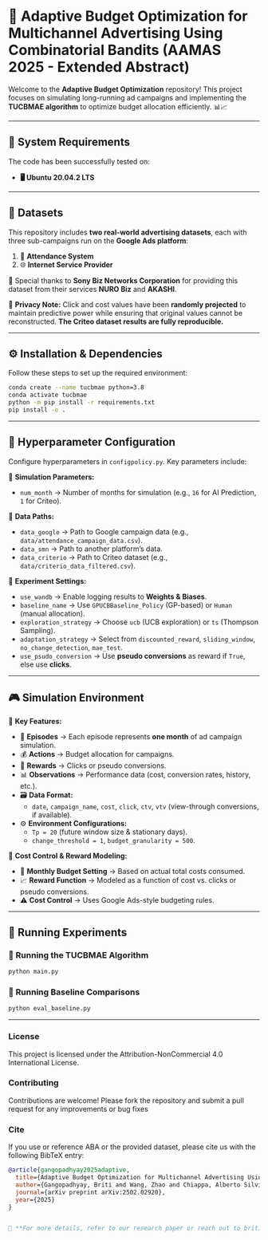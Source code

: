 # 🚀 Adaptive Budget Optimization for Multichannel Advertising Using Combinatorial Bandits (AAMAS 2025 - Extended Abstract)

Welcome to the **Adaptive Budget Optimization** repository! This project focuses on simulating long-running ad campaigns and implementing the **TUCBMAE algorithm** to optimize budget allocation efficiently. 📊📈

---
## 📌 System Requirements

The code has been successfully tested on:

- **🖥 Ubuntu 20.04.2 LTS**

---
## 📂 Datasets

This repository includes **two real-world advertising datasets**, each with three sub-campaigns run on the **Google Ads platform**:

1. 📡 **Attendance System**
2. 🌐 **Internet Service Provider**

🔹 Special thanks to **Sony Biz Networks Corporation** for providing this dataset from their services **NURO Biz** and **AKASHI**.

🔐 **Privacy Note:** Click and cost values have been **randomly projected** to maintain predictive power while ensuring that original values cannot be reconstructed. **The Criteo dataset results are fully reproducible.**

---
## ⚙️ Installation & Dependencies

Follow these steps to set up the required environment:

```sh
conda create --name tucbmae python=3.8
conda activate tucbmae
python -m pip install -r requirements.txt
pip install -e .
```

---
## 🔧 Hyperparameter Configuration

Configure hyperparameters in `configpolicy.py`. Key parameters include:

🔹 **Simulation Parameters:**
- `num_month` → Number of months for simulation (e.g., `16` for AI Prediction, `1` for Criteo).

🔹 **Data Paths:**
- `data_google` → Path to Google campaign data (e.g., `data/attendance_campaign_data.csv`).
- `data_smn` → Path to another platform’s data.
- `data_criterio` → Path to Criteo dataset (e.g., `data/criterio_data_filtered.csv`).

🔹 **Experiment Settings:**
- `use_wandb` → Enable logging results to **Weights & Biases**.
- `baseline_name` → Use `GPUCBBaseline_Policy` (GP-based) or `Human` (manual allocation).
- `exploration_strategy` → Choose `ucb` (UCB exploration) or `ts` (Thompson Sampling).
- `adaptation_strategy` → Select from `discounted_reward`, `sliding_window`, `no_change_detection`, `mae_test`.
- `use_psudo_conversion` → Use **pseudo conversions** as reward if `True`, else use **clicks**.

---
## 🎮 Simulation Environment

🔹 **Key Features:**
- 📅 **Episodes** → Each episode represents **one month** of ad campaign simulation.
- 💰 **Actions** → Budget allocation for campaigns.
- 🎯 **Rewards** → Clicks or pseudo conversions.
- 📊 **Observations** → Performance data (cost, conversion rates, history, etc.).
- 🗃 **Data Format:**
  - `date`, `campaign_name`, `cost`, `click`, `ctv`, `vtv` (view-through conversions, if available).
- ⚙ **Environment Configurations:**
  - `Tp = 20` (future window size & stationary days).
  - `change_threshold = 1`, `budget_granularity = 500`.

🔹 **Cost Control & Reward Modeling:**
- 🏦 **Monthly Budget Setting** → Based on actual total costs consumed.
- 📈 **Reward Function** → Modeled as a function of cost vs. clicks or pseudo conversions.
- ⚠ **Cost Control** → Uses Google Ads-style budgeting rules.

---
## 🔄 Running Experiments

### 🚀 Running the TUCBMAE Algorithm

```sh
python main.py
```

### 🏁 Running Baseline Comparisons

```sh
python eval_baseline.py
```

---

### License

This project is licensed under the Attribution-NonCommercial 4.0 International License.

### Contributing

Contributions are welcome! Please fork the repository and submit a pull request for any improvements or bug fixes

### Cite

If you use or reference ABA or the provided dataset, please cite us with the following BibTeX entry:

```bibtex
@article{gangopadhyay2025adaptive,
  title={Adaptive Budget Optimization for Multichannel Advertising Using Combinatorial Bandits},
  author={Gangopadhyay, Briti and Wang, Zhao and Chiappa, Alberto Silvio and Takamatsu, Shingo},
  journal={arXiv preprint arXiv:2502.02920},
  year={2025}
}


📜 **For more details, refer to our research paper or reach out to briti.gangopadhyay@sony.com for assistance!** ✉️
